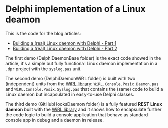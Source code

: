 # Delphi implementation of a Linux deamon

This is the code for the blog articles:

- [Building a (real) Linux daemon with Delphi - Part 1](http://blog.paolorossi.net/2017/07/11/building-a-real-linux-daemon-with-delphi-part-1-2/)
- [Building a (real) Linux daemon with Delphi - Part 2](http://blog.paolorossi.net/2017/09/04/building-a-real-linux-daemon-with-delphi-part-2/)

The first demo (DelphiDaemonBase folder) is the exact code showed in the article, it's a simple but fully functional Linux daemon implementation in a `.dpr` project with the `syslog.pas` unit.

The second demo (DelphiDaemonWiRL folder) is built with two (independent) units from the [WiRL library](https://github.com/delphi-blocks/WiRL):
`WiRL.Console.Posix.Daemon.pas` and `WiRL.Console.Posix.Syslog.pas` that contains the (same) code to build a Linux daemon but incapsulated in easy-to-use Delphi classes.

The third demo (GitHubHooksDaemon folder) is a fully featured **REST Linux daemon** built with the [WiRL library](https://github.com/delphi-blocks/WiRL) and it shows how to encapsulate further the code logic to build a console application that behave as standard console app in debug and a daemon in release.

